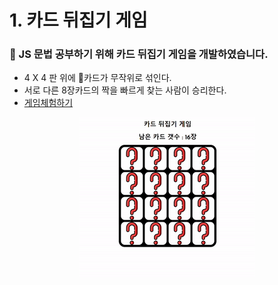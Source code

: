 # 1. 카드 뒤집기 게임

### 🍎 JS 문법 공부하기 위해 카드 뒤집기 게임을 개발하였습니다.

- 4 X 4 판 위에 🍎카드가 무작위로 섞인다.
- 서로 다른 8장카드의 짝을 빠르게 찾는 사람이 승리한다.
- [게임체험하기](https://dnr14.github.io/cardgame)

<div align=center>
  <img src=./images/card.gif />
</div>

